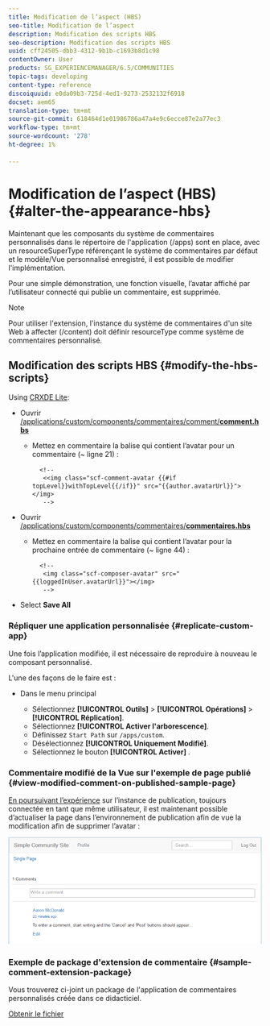 ```yaml
---
title: Modification de l’aspect (HBS)
seo-title: Modification de l’aspect
description: Modification des scripts HBS
seo-description: Modification des scripts HBS
uuid: cff24505-dbb3-4312-9b1b-c1693b8d1c98
contentOwner: User
products: SG_EXPERIENCEMANAGER/6.5/COMMUNITIES
topic-tags: developing
content-type: reference
discoiquuid: e0da09b3-725d-4ed1-9273-2532132f6918
docset: aem65
translation-type: tm+mt
source-git-commit: 618464d1e01986786a47a4e9c6ecce87e2a77ec3
workflow-type: tm+mt
source-wordcount: '278'
ht-degree: 1%

---
```



# Modification de l’aspect (HBS) {#alter-the-appearance-hbs}

Maintenant que les composants du système de commentaires personnalisés dans le répertoire de l&#39;application (/apps) sont en place, avec un resourceSuperType référençant le système de commentaires par défaut et le modèle/Vue personnalisé enregistré, il est possible de modifier l&#39;implémentation.

Pour une simple démonstration, une fonction visuelle, l’avatar affiché par l’utilisateur connecté qui publie un commentaire, est supprimée.

>[!NOTE]
>
>Pour utiliser l&#39;extension, l&#39;instance du système de commentaires d&#39;un site Web à affecter (/content) doit définir resourceType comme système de commentaires personnalisé.


## Modification des scripts HBS {#modify-the-hbs-scripts}

Using [CRXDE Lite](/help/sites-developing/developing-with-crxde-lite.md):

* Ouvrir [/applications/custom/components/commentaires/comment/**comment.hbs**](https://localhost:4502/crx/de/index.jsp#/apps/custom/components/comments/comment/comment.hbs)

   * Mettez en commentaire la balise qui contient l’avatar pour un commentaire (~ ligne 21) :

      ```
        <!--
         <<img class="scf-comment-avatar {{#if topLevel}}withTopLevel{{/if}}" src="{{author.avatarUrl}}"></img>
         -->
      ```

* Ouvrir [/applications/custom/components/commentaires/**commentaires.hbs**](https://localhost:4502/crx/de/index.jsp#/apps/custom/components/comments/comments.hbs)

   * Mettez en commentaire la balise qui contient l’avatar pour la prochaine entrée de commentaire (~ ligne 44) :

      ```
        <!--
         <img class="scf-composer-avatar" src="{{loggedInUser.avatarUrl}}"></img>
         -->
      ```

* Select **Save All**

### Répliquer une application personnalisée {#replicate-custom-app}

Une fois l’application modifiée, il est nécessaire de reproduire à nouveau le composant personnalisé.

L&#39;une des façons de le faire est :

* Dans le menu principal

   * Sélectionnez **[!UICONTROL Outils]** > **[!UICONTROL Opérations]** > **[!UICONTROL Réplication]**.
   * Sélectionnez **[!UICONTROL Activer l&#39;arborescence]**.
   * Définissez `Start Path` sur `/apps/custom`.
   * Désélectionnez **[!UICONTROL Uniquement Modifié]**.
   * Sélectionnez le bouton **[!UICONTROL Activer]** .

### Commentaire modifié de la Vue sur l&#39;exemple de page publié {#view-modified-comment-on-published-sample-page}

[En poursuivant l’expérience](/help/communities/extend-sample-page.md#publish-sample-page) sur l’instance de publication, toujours connectée en tant que même utilisateur, il est maintenant possible d’actualiser la page dans l’environnement de publication afin de vue la modification afin de supprimer l’avatar :

![chlimage_1-81](assets/chlimage_1-81.png)

### Exemple de package d&#39;extension de commentaire {#sample-comment-extension-package}

Vous trouverez ci-joint un package de l&#39;application de commentaires personnalisés créée dans ce didacticiel.

[Obtenir le fichier](assets/sample-comment-extension-6-1-fp3.zip)

